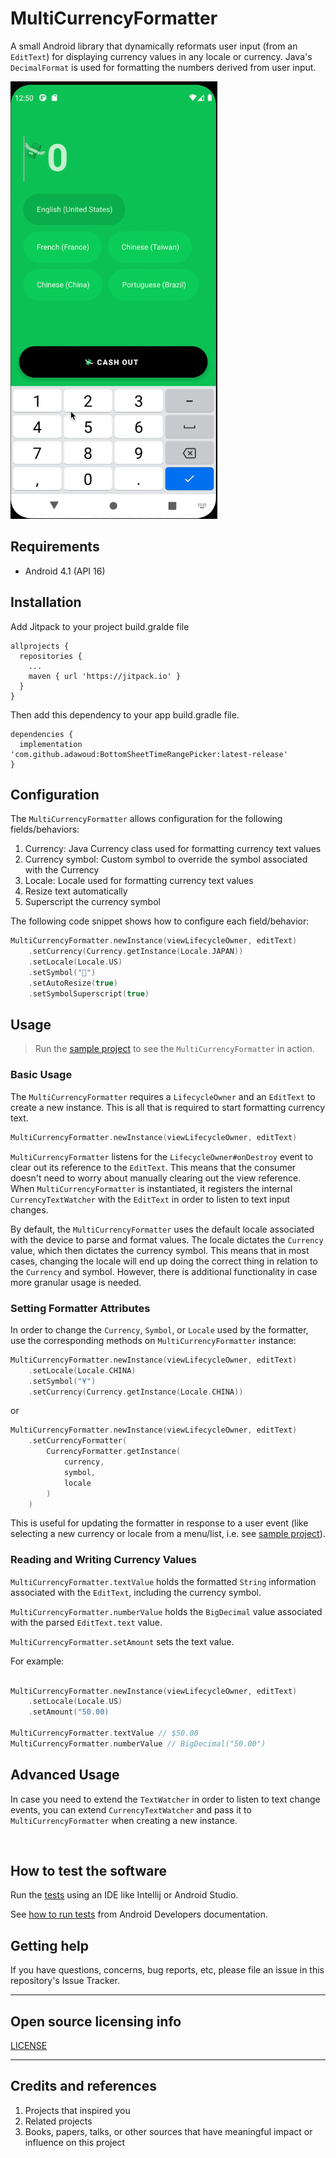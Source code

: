 # MultiCurrencyFormatter

A small Android library that dynamically reformats user input (from an `EditText`) for displaying currency values in any locale or currency. Java's `DecimalFormat` is used for formatting the numbers derived from user input.

<img src="/currency-formatter.gif" height="700" />


## Requirements

- Android 4.1 (API 16)

## Installation

Add Jitpack to your project build.gralde file
 
```
allprojects {
  repositories {
    ...
    maven { url 'https://jitpack.io' }
  }
}
```

Then add this dependency to your app build.gradle file.

```
dependencies {
  implementation 'com.github.adawoud:BottomSheetTimeRangePicker:latest-release'
}
```

## Configuration

The `MultiCurrencyFormatter` allows configuration for the following fields/behaviors:

1. Currency: Java Currency class used for formatting currency text values
2. Currency symbol: Custom symbol to override the symbol associated with the Currency
3. Locale: Locale used for formatting currency text values
4. Resize text automatically
5. Superscript the currency symbol

The following code snippet shows how to configure each field/behavior:

```kotlin
MultiCurrencyFormatter.newInstance(viewLifecycleOwner, editText)
    .setCurrency(Currency.getInstance(Locale.JAPAN))
    .setLocale(Locale.US)
    .setSymbol("💸") 
    .setAutoResize(true)
    .setSymbolSuperscript(true)
```

## Usage

> Run the [sample project](/app/src/main/java/com/jacoballenwood/currency/MainActivity.kt) to see the `MultiCurrencyFormatter` in action.

### Basic Usage

The `MultiCurrencyFormatter` requires a `LifecycleOwner` and an `EditText` to create a new instance. This is all that is required to start formatting currency text.

```kotlin
MultiCurrencyFormatter.newInstance(viewLifecycleOwner, editText)
```

`MultiCurrencyFormatter` listens for the `LifecycleOwner#onDestroy` event to clear out its reference to the `EditText`. This means that the consumer doesn't need to worry about manually clearing out the view reference. When `MultiCurrencyFormatter` is instantiated, it registers the internal `CurrencyTextWatcher` with the `EditText` in order to listen to text input changes.

By default, the `MultiCurrencyFormatter` uses the default locale associated with the device to parse and format values. The locale dictates the `Currency` value, which then dictates the currency symbol. This means that in most cases, changing the locale will end up doing the correct thing in relation to the `Currency` and symbol. However, there is additional functionality in case more granular usage is needed.

### Setting Formatter Attributes

In order to change the `Currency`, `Symbol`, or `Locale` used by the formatter, use the corresponding methods on `MultiCurrencyFormatter` instance:

```kotlin
MultiCurrencyFormatter.newInstance(viewLifecycleOwner, editText)
    .setLocale(Locale.CHINA)
    .setSymbol("¥")
    .setCurrency(Currency.getInstance(Locale.CHINA))
```

or

```kotlin
MultiCurrencyFormatter.newInstance(viewLifecycleOwner, editText)
    .setCurrencyFormatter(
        CurrencyFormatter.getInstance(
            currency,
            symbol,
            locale
        )
    )
```

This is useful for updating the formatter in response to a user event (like selecting a new currency or locale from a menu/list, i.e. see [sample project](/app/src/main/java/com/jacoballenwood/currency/MainActivity.kt)).

### Reading and Writing Currency Values

`MultiCurrencyFormatter.textValue` holds the formatted `String` information associated with the `EditText`, including the currency symbol. 

`MultiCurrencyFormatter.numberValue` holds the `BigDecimal` value associated with the parsed `EditText.text` value.

`MultiCurrencyFormatter.setAmount` sets the text value.

For example:

```kotlin

MultiCurrencyFormatter.newInstance(viewLifecycleOwner, editText)
    .setLocale(Locale.US)
    .setAmount("50.00)
    
MultiCurrencyFormatter.textValue // $50.00
MultiCurrencyFormatter.numberValue // BigDecimal("50.00")

```

## Advanced Usage

In case you need to extend the `TextWatcher` in order to listen to text change events, you can extend `CurrencyTextWatcher` and pass it to `MultiCurrencyFormatter` when creating a new instance.

```kotlin



```

## How to test the software

Run the [tests](/currency-formatter/src/androidTest/java/com/jacoballenwood/formatter/) using an IDE like Intellij or Android Studio.

See [how to run tests](https://developer.android.com/studio/test) from Android Developers documentation.

## Getting help

If you have questions, concerns, bug reports, etc, please file an issue in this repository's Issue Tracker.


----

## Open source licensing info
[LICENSE](LICENSE)


----

## Credits and references

1. Projects that inspired you
2. Related projects
3. Books, papers, talks, or other sources that have meaningful impact or influence on this project

